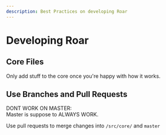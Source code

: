 ```yaml
---
description: Best Practices on developing Roar
---
```


# Developing Roar

## Core Files

Only add stuff to the core once you're happy with how it works.

## Use Branches and Pull Requests

DONT WORK ON MASTER:  
Master is suppose to ALWAYS WORK.

Use pull requests to merge changes into `/src/core/` and `master`

